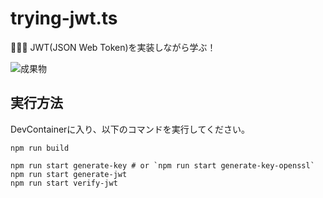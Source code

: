 # trying-jwt.ts

💮💮💮 JWT(JSON Web Token)を実装しながら学ぶ！  

![成果物](./fruit.gif)  

## 実行方法

DevContainerに入り、以下のコマンドを実行してください。  

```shell
npm run build

npm run start generate-key # or `npm run start generate-key-openssl`
npm run start generate-jwt
npm run start verify-jwt
```
